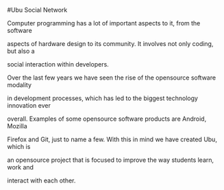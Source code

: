 #Ubu Social Network

Computer programming has a lot of important aspects to it, from the software

aspects of hardware design to its community. It involves not only coding, but also a

social interaction within developers.

Over the last few years we have seen the rise of the open­source software modality

in development processes, which has led to the biggest technology innovation ever

overall. Examples of some open­source software products are Android, Mozilla

Firefox and Git, just to name a few. With this in mind we have created Ubu, which is

an open­source project that is focused to improve the way students learn, work and

interact with each other.
